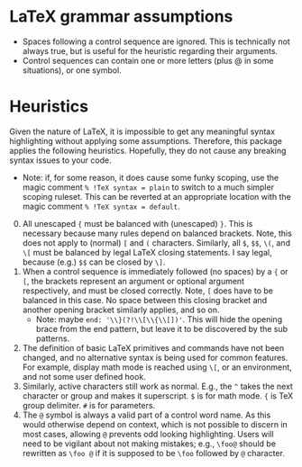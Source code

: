 # LaTeX grammar assumptions
- Spaces following a control sequence are ignored. This is technically not always true, but is useful for the heuristic regarding their arguments.
- Control sequences can contain one or more letters (plus @ in some situations), or one symbol.

# Heuristics
Given the nature of LaTeX, it is impossible to get any meaningful syntax highlighting without applying some assumptions. Therefore, this package applies the following heuristics. Hopefully, they do not cause any breaking syntax issues to your code.
 - Note: if, for some reason, it does cause some funky scoping, use the magic comment `% !TeX syntax = plain` to switch to a much simpler scoping ruleset. This can be reverted at an appropriate location with the magic comment `% !TeX syntax = default`.

0. All unescaped `{` must be balanced with (unescaped) `}`. This is necessary because many rules depend on balanced brackets. Note, this does not apply to (normal) `[` and `(` characters. Similarly, all `$`, `$$`, `\(`, and `\[` must be balanced by legal LaTeX closing statements. I say legal, because (e.g.) `$$` can be closed by `\]`.
1. When a control sequence is immediately followed (no spaces) by a `{` or `[`, the brackets represent an argument or optional argument respectively, and must be closed correctly. Note, `[` does have to be balanced in this case. No space between this closing bracket and another opening bracket similarly applies, and so on.
    - Note: maybe `end: '\\}(?!\\[\\{\\[])'`. This will hide the opening brace from the end pattern, but leave it to be discovered by the sub patterns.
2. The definition of basic LaTeX primitives and commands have not been changed, and no alternative syntax is being used for common features. For example, display math mode is reached using `\[`, or an environment, and not some user defined hook.
3. Similarly, active characters still work as normal. E.g., the `^` takes the next character or group and makes it superscript. `$` is for math mode. `{` is TeX group delimiter. `#` is for parameters.
4. The `@` symbol is always a valid part of a control word name. As this would otherwise depend on context, which is not possible to discern in most cases, allowing `@` prevents odd looking highlighting. Users will need to be vigilant about not making mistakes; e.g., `\foo@` should be rewritten as `\foo @` if it is supposed to be `\foo` followed by `@` character.
